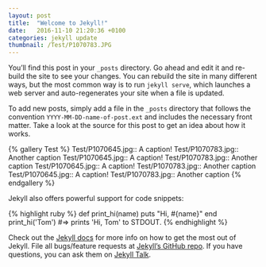 ```yaml
---
layout: post
title:  "Welcome to Jekyll!"
date:   2016-11-10 21:20:36 +0100
categories: jekyll update
thumbnail: /Test/P1070783.JPG
---
```

You’ll find this post in your `_posts` directory. Go ahead and edit it and re-build the site to see your changes. You can rebuild the site in many different ways, but the most common way is to run `jekyll serve`, which launches a web server and auto-regenerates your site when a file is updated.

To add new posts, simply add a file in the `_posts` directory that follows the convention `YYYY-MM-DD-name-of-post.ext` and includes the necessary front matter. Take a look at the source for this post to get an idea about how it works.


{% gallery Test %}
Test/P1070645.jpg:: A caption!
Test/P1070783.jpg:: Another caption
Test/P1070645.jpg:: A caption!
Test/P1070783.jpg:: Another caption
Test/P1070645.jpg:: A caption!
Test/P1070783.jpg:: Another caption
Test/P1070645.jpg:: A caption!
Test/P1070783.jpg:: Another caption
{% endgallery %}



Jekyll also offers powerful support for code snippets:

{% highlight ruby %}
def print_hi(name)
  puts "Hi, #{name}"
end
print_hi('Tom')
#=> prints 'Hi, Tom' to STDOUT.
{% endhighlight %}

Check out the [Jekyll docs][jekyll-docs] for more info on how to get the most out of Jekyll. File all bugs/feature requests at [Jekyll’s GitHub repo][jekyll-gh]. If you have questions, you can ask them on [Jekyll Talk][jekyll-talk].

[jekyll-docs]: http://jekyllrb.com/docs/home
[jekyll-gh]:   https://github.com/jekyll/jekyll
[jekyll-talk]: https://talk.jekyllrb.com/
